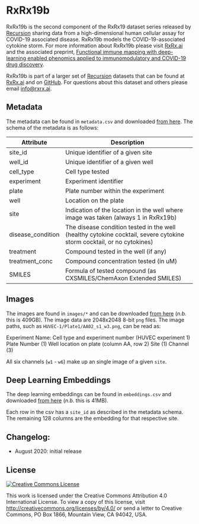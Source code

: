 # RxRx19b

RxRx19b is the second component of the RxRx19 dataset series released by [Recursion][recursion] sharing data
from a high-dimensional human cellular assay for COVID-19 associated disease. RxRx19b models the COVID-19-associated
cytokine storm. For more information about RxRx19b please visit [RxRx.ai][rxrx19b] and the associated preprint,
[Functional immune mapping with deep-learning enabled phenomics applied to immunomodulatory and COVID-19 drug discovery][paper2].

RxRx19b is part of a larger set of [Recursion][recursion] datasets that can be found at [RxRx.ai][rxrx] and on [GitHub][github]. For questions about this dataset and others please email [info@rxrx.ai](mailto:info@rxrx.ai).


## Metadata

The metadata can be found in `metadata.csv` and downloaded [from here][download]. The schema of the metadata is as follows:

| Attribute         | Description                                                                                                           |
|-------------------|-----------------------------------------------------------------------------------------------------------------------|
| site_id           | Unique identifier of a given site                                                                                     |
| well_id           | Unique identifier of a given well                                                                                     |
| cell_type         | Cell type tested                                                                                                      |
| experiment        | Experiment identifier                                                                                                 |
| plate             | Plate number within the experiment                                                                                    |
| well              | Location on the plate                                                                                                 |
| site              | Indication of the location in the well where image was taken (always 1 in RxRx19b)                                    |
| disease_condition | The disease condition tested in the well (healthy cytokine cocktail, severe cytokine storm cocktail, or no cytokines) |
| treatment         | Compound tested in the well (if any)                                                                                  |
| treatment_conc    | Compound concentration tested (in uM)                                                                                 |
| SMILES            | Formula of tested compound (as CXSMILES/ChemAxon Extended SMILES)                                                     |


## Images

The images are found in `images/*` and can be downloaded [from here][download] (*n.b.* this is 409GB).
The image data are 2048x2048 8-bit `png` files. The image paths, such as `HUVEC-1/Plate1/AA02_s1_w3.png`, can be read as:

Experiment Name: Cell type and experiment number (HUVEC experiment 1)
Plate Number (1)
Well location on plate (column AA, row 2)
Site (1)
Channel (3) 

All six channels (`w1` - `w6`) make up an single image of a given `site`.


## Deep Learning Embeddings


The deep learning embeddings can be found in `embeddings.csv` and downloaded [from here][download] (*n.b.* this is 41MB).

Each row in the csv has a `site_id` as described in the metadata schema. The remaining 128 columns are the embedding for that respective site.

## Changelog:
- August 2020: initial release

## License


<a rel="license" href="http://creativecommons.org/licenses/by/4.0/"><img alt="Creative Commons License" style="border-width:0" src="https://i.creativecommons.org/l/by/4.0/88x31.png" /></a>

This work is licensed under the Creative Commons Attribution 4.0 International License. To view a copy of this license, visit http://creativecommons.org/licenses/by/4.0/ or send a letter to Creative Commons, PO Box 1866, Mountain View, CA 94042, USA.

[github]: https://github.com/recursionpharma/rxrx-datasets/
[paper2]: https://doi.org/10.1101/2020.08.02.233064
[rxrx]: http://rxrx.ai
[rxrx19b]: https://rxrx.ai/rxrx19b
[recursion]: http://recursionpharma.com
[download]: https://rxrx.ai/rxrx19b#Download
